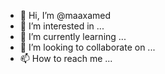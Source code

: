 - 👋 Hi, I’m @maaxamed
- 👀 I’m interested in ...
- 🌱 I’m currently learning ...
- 💞️ I’m looking to collaborate on ...
- 📫 How to reach me ...

<!---
maaxamed/maaxamed is a ✨ special ✨ repository because its `README.md` (this file) appears on your GitHub profile.
You can click the Preview link to take a look at your changes.
--->
